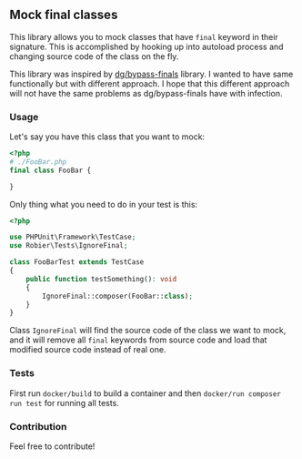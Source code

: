 Mock final classes 
------------------

This library allows you to mock classes that have `final` keyword in their signature. This
is accomplished by hooking up into autoload process and changing source code of the class on
the fly.

This library was inspired by [dg/bypass-finals](https://github.com/dg/bypass-finals) library.
I wanted to have same functionally but with different approach. I hope that this different
approach will not have the same problems as dg/bypass-finals have with infection.

### Usage

Let's say you have this class that you want to mock:
```php
<?php
# ./FooBar.php
final class FooBar {

}
```

Only thing what you need to do in your test is this:
```php
<?php

use PHPUnit\Framework\TestCase;
use Robier\Tests\IgnoreFinal;

class FooBarTest extends TestCase
{
    public function testSomething(): void
    {
        IgnoreFinal::composer(FooBar::class);
    }
}
```

Class `IgnoreFinal` will find the source code of the class we want to mock, and it will remove all `final` keywords
from source code and load that modified source code instead of real one.

### Tests

First run `docker/build` to build a container and then `docker/run composer run test` for running all tests.

### Contribution

Feel free to contribute!
